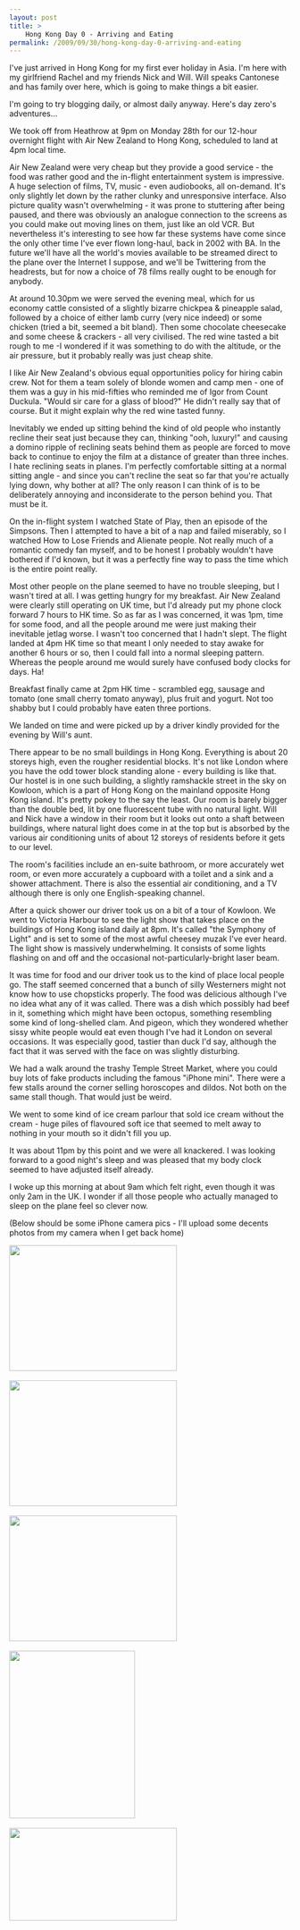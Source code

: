 ```yaml
---
layout: post
title: >
    Hong Kong Day 0 - Arriving and Eating
permalink: /2009/09/30/hong-kong-day-0-arriving-and-eating
---
```

I've just arrived in Hong Kong for my first ever holiday in Asia. I'm here with my girlfriend Rachel and my friends Nick and Will. Will speaks Cantonese and has family over here, which is going to make things a bit easier.

I'm going to try blogging daily, or almost daily anyway. Here's day zero's adventures...

We took off from Heathrow at 9pm on Monday 28th for our 12-hour overnight flight with Air New Zealand to Hong Kong, scheduled to land at 4pm local time.

Air New Zealand were very cheap but they provide a good service - the food was rather good and the in-flight entertainment system is impressive. A huge selection of films, TV, music - even audiobooks, all on-demand. It's only slightly let down by the rather clunky and unresponsive interface. Also picture quality wasn't overwhelming - it was prone to stuttering after being paused, and there was obviously an analogue connection to the screens as you could make out moving lines on them, just like an old VCR. But nevertheless it's interesting to see how far these systems have come since the only other time I've ever flown long-haul, back in 2002 with BA. In the future we'll have all the world's movies available to be streamed direct to the plane over the Internet I suppose, and we'll be Twittering from the headrests, but for now a choice of 78 films really ought to be enough for anybody.

At around 10.30pm we were served the evening meal, which for us economy cattle consisted of a slightly bizarre chickpea &amp; pineapple salad, followed by a choice of either lamb curry (very nice indeed) or some chicken (tried a bit, seemed a bit bland). Then some chocolate cheesecake and some cheese &amp; crackers - all very civilised. The red wine tasted a bit rough to me -I wondered if it was something to do with the altitude, or the air pressure, but it probably really was just cheap shite.

I like Air New Zealand's obvious equal opportunities policy for hiring cabin crew. Not for them a team solely of blonde women and camp men - one of them was a guy in his mid-fifties who reminded me of Igor from Count Duckula. "Would sir care for a glass of blood?" He didn't really say that of course. But it might explain why the red wine tasted funny.

Inevitably we ended up sitting behind the kind of old people who instantly recline their seat just because they can, thinking "ooh, luxury!" and causing a domino ripple of reclining seats behind them as people are forced to move back to continue to enjoy the film at a distance of greater than three inches. I hate reclining seats in planes. I'm perfectly comfortable sitting at a normal sitting angle - and since you can't recline the seat so far that you're actually lying down, why bother at all? The only reason I can think of is to be deliberately annoying and inconsiderate to the person behind you. That must be it.

On the in-flight system I watched State of Play, then an episode of the Simpsons. Then I attempted to have a bit of a nap and failed miserably, so I watched How to Lose Friends and Alienate people. Not really much of a romantic comedy fan myself, and to be honest I probably wouldn't have bothered if I'd known, but it was a perfectly fine way to pass the time which is the entire point really.

Most other people on the plane seemed to have no trouble sleeping, but I wasn't tired at all. I was getting hungry for my breakfast. Air New Zealand were clearly still operating on UK time, but I'd already put my phone clock forward 7 hours to HK time. So as far as I was concerned, it was 1pm, time for some food, and all the people around me were just making their inevitable jetlag worse. I wasn't too concerned that I hadn't slept. The flight landed at 4pm HK time so that meant I only needed to stay awake for another 6 hours or so, then I could fall into a normal sleeping pattern. Whereas the people around me would surely have confused body clocks for days. Ha!

Breakfast finally came at 2pm HK time - scrambled egg, sausage and tomato (one small cherry tomato anyway), plus fruit and yogurt. Not too shabby but I could probably have eaten three portions.

We landed on time and were picked up by a driver kindly provided for the evening by Will's aunt.

There appear to be no small buildings in Hong Kong. Everything is about 20 storeys high, even the rougher residential blocks. It's not like London where you have the odd tower block standing alone - every building is like that. Our hostel is in one such building, a slightly ramshackle street in the sky on Kowloon, which is a part of Hong Kong on the mainland opposite Hong Kong island. It's pretty pokey to the say the least. Our room is barely bigger than the double bed, lit by one fluorescent tube with no natural light. Will and Nick have a window in their room but it looks out onto a shaft between buildings, where natural light does come in at the top but is absorbed by the various air conditioning units of about 12 storeys of residents before it gets to our level.

The room's facilities include an en-suite bathroom, or more accurately wet room, or even more accurately a cupboard with a toilet and a sink and a shower attachment. There is also the essential air conditioning, and a TV although there is only one English-speaking channel.

After a quick shower our driver took us on a bit of a tour of Kowloon. We went to Victoria Harbour to see the light show that takes place on the buildings of Hong Kong island daily at 8pm. It's called "the Symphony of Light" and is set to some of the most awful cheesey muzak I've ever heard. The light show is massively underwhelming. It consists of some lights flashing on and off and the occasional not-particularly-bright laser beam.

It was time for food and our driver took us to the kind of place local people go. The staff seemed concerned that a bunch of silly Westerners might not know how to use chopsticks properly. The food was delicious although I've no idea what any of it was called. There was a dish which possibly had beef in it, something which might have been octopus, something resembling some kind of long-shelled clam. And pigeon, which they wondered whether sissy white people would eat even though I've had it London on several occasions. It was especially good, tastier than duck I'd say, although the fact that it was served with the face on was slightly disturbing.

We had a walk around the trashy Temple Street Market, where you could buy lots of fake products including the famous "iPhone mini". There were a few stalls around the corner selling horoscopes and dildos. Not both on the same stall though. That would just be weird.

We went to some kind of ice cream parlour that sold ice cream without the cream - huge piles of flavoured soft ice that seemed to melt away to nothing in your mouth so it didn't fill you up.

It was about 11pm by this point and we were all knackered. I was looking forward to a good night's sleep and was pleased that my body clock seemed to have adjusted itself already.

I woke up this morning at about 9am which felt right, even though it was only 2am in the UK. I wonder if all those people who actually managed to sleep on the plane feel so clever now.

(Below should be some iPhone camera pics - I'll upload some decents photos from my camera when I get back home)
<p><a href="http://alexwarrenblog.files.wordpress.com/2009/09/l_1600_1200_32af48d4-ef90-4ad8-b6ec-c253a291970a.jpeg"><img src="http://alexwarrenblog.files.wordpress.com/2009/09/l_1600_1200_32af48d4-ef90-4ad8-b6ec-c253a291970a.jpeg" alt="" width="300" height="225" class="alignnone size-full wp-image-364" /></a><br /><br /><a href="http://alexwarrenblog.files.wordpress.com/2009/09/l_1600_1200_a3a716a0-3c4c-4d53-885e-b0c3085c6071.jpeg"><img src="http://alexwarrenblog.files.wordpress.com/2009/09/l_1600_1200_a3a716a0-3c4c-4d53-885e-b0c3085c6071.jpeg" alt="" width="300" height="225" class="alignnone size-full wp-image-364" /></a><br /><br /><a href="http://alexwarrenblog.files.wordpress.com/2009/09/l_1600_1200_d07bb145-6695-41cf-a718-dbe7e303bd7a.jpeg"><img src="http://alexwarrenblog.files.wordpress.com/2009/09/l_1600_1200_d07bb145-6695-41cf-a718-dbe7e303bd7a.jpeg" alt="" width="300" height="225" class="alignnone size-full wp-image-364" /></a><br /><br /><a href="http://alexwarrenblog.files.wordpress.com/2009/09/p_1600_1200_f4653ed6-7d83-4749-8a30-46c45cfc3ae2.jpeg"><img src="http://alexwarrenblog.files.wordpress.com/2009/09/p_1600_1200_f4653ed6-7d83-4749-8a30-46c45cfc3ae2.jpeg" alt="" width="225" height="300" class="alignnone size-full wp-image-364" /></a><br /><br /><a href="http://alexwarrenblog.files.wordpress.com/2009/09/l_1335_739_7ab51e26-92d2-4e39-8d80-7044957bcd84.jpeg"><img src="http://alexwarrenblog.files.wordpress.com/2009/09/l_1335_739_7ab51e26-92d2-4e39-8d80-7044957bcd84.jpeg" alt="" width="300" height="166" class="alignnone size-full wp-image-364" /></a></p>